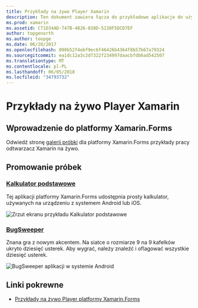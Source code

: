 ```yaml
---
title: Przykłady na żywo Player Xamarin
description: Ten dokument zawiera łącza do przykładowe aplikacje do użycia podczas testowania Xamarin Live Player. Przykłady połączonego obejmują podstawowe Kalkulator i gry sweeper usterek.
ms.prod: xamarin
ms.assetid: C71D34AD-747B-4826-838D-5138F5DCD7EF
author: topgenorth
ms.author: toopge
ms.date: 06/20/2017
ms.openlocfilehash: 090b52f4ebf9ec6f46426b4364f8b57b67a79324
ms.sourcegitcommit: ea1dc12a3c2d7322f234997daacbfdb6ad542507
ms.translationtype: MT
ms.contentlocale: pl-PL
ms.lasthandoff: 06/05/2018
ms.locfileid: "34793732"
---
```

# <a name="xamarin-live-player-samples"></a>Przykłady na żywo Player Xamarin

## <a name="get-started-with-xamarinforms"></a>Wprowadzenie do platformy Xamarin.Forms

Odwiedź stronę [galerii próbki](https://developer.xamarin.com/samples/xamarin-live-player/all/) dla platformy Xamarin.Forms przykłady pracy odtwarzacz Xamarin na żywo.

## <a name="featured-samples"></a>Promowanie próbek

### <a name="basic-calculatorhttpsdeveloperxamarincomsamplesmobileliveplayerbasiccalculator"></a>[Kalkulator podstawowe](https://developer.xamarin.com/samples/mobile/LivePlayer/BasicCalculator/)

Tej aplikacji platformy Xamarin.Forms udostępnia prosty kalkulator, używanych na urządzeniu z systemem Android lub iOS.

![Zrzut ekranu przykładu Kalkulator podstawowe](samples-images/basic-calculator-sml.png)

### <a name="bugsweeperhttpsdeveloperxamarincomsamplesmobileliveplayerbugsweeperlp"></a>[BugSweeper](https://developer.xamarin.com/samples/mobile/LivePlayer/BugSweeperLP/)

Znana gra z nowym akcentem. Na siatce o rozmiarze 9 na 9 kafelków ukryto dziesięć usterek. Aby wygrać, należy znaleźć i oflagować wszystkie dziesięć usterek.

![BugSweeper aplikacji w systemie Android](samples-images/bugsweeper-sml.png)

## <a name="related-links"></a>Linki pokrewne

- [Przykłady na żywo Player platformy Xamarin.Forms](https://developer.xamarin.com/samples/xamarin-live-player/all/)
